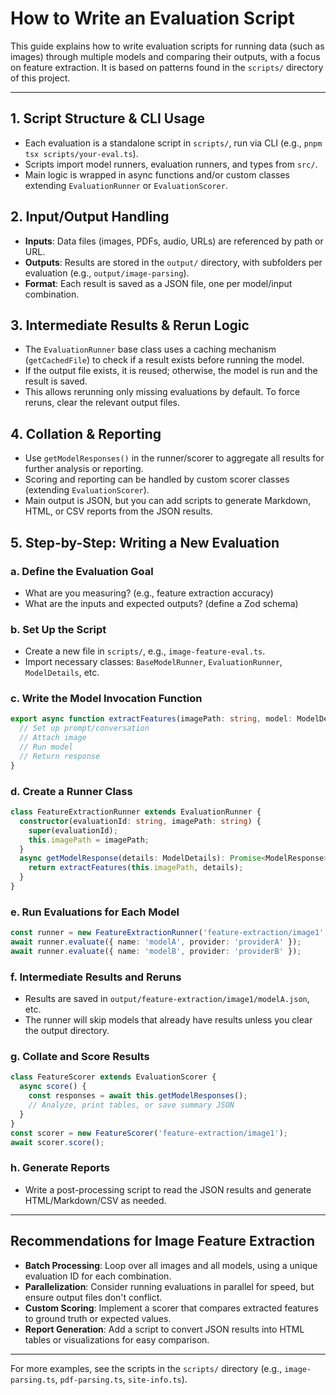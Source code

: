 # How to Write an Evaluation Script

This guide explains how to write evaluation scripts for running data (such as images) through multiple models and comparing their outputs, with a focus on feature extraction. It is based on patterns found in the `scripts/` directory of this project.

---

## 1. Script Structure & CLI Usage
- Each evaluation is a standalone script in `scripts/`, run via CLI (e.g., `pnpm tsx scripts/your-eval.ts`).
- Scripts import model runners, evaluation runners, and types from `src/`.
- Main logic is wrapped in async functions and/or custom classes extending `EvaluationRunner` or `EvaluationScorer`.

## 2. Input/Output Handling
- **Inputs**: Data files (images, PDFs, audio, URLs) are referenced by path or URL.
- **Outputs**: Results are stored in the `output/` directory, with subfolders per evaluation (e.g., `output/image-parsing`).
- **Format**: Each result is saved as a JSON file, one per model/input combination.

## 3. Intermediate Results & Rerun Logic
- The `EvaluationRunner` base class uses a caching mechanism (`getCachedFile`) to check if a result exists before running the model.
- If the output file exists, it is reused; otherwise, the model is run and the result is saved.
- This allows rerunning only missing evaluations by default. To force reruns, clear the relevant output files.

## 4. Collation & Reporting
- Use `getModelResponses()` in the runner/scorer to aggregate all results for further analysis or reporting.
- Scoring and reporting can be handled by custom scorer classes (extending `EvaluationScorer`).
- Main output is JSON, but you can add scripts to generate Markdown, HTML, or CSV reports from the JSON results.

## 5. Step-by-Step: Writing a New Evaluation

### a. Define the Evaluation Goal
- What are you measuring? (e.g., feature extraction accuracy)
- What are the inputs and expected outputs? (define a Zod schema)

### b. Set Up the Script
- Create a new file in `scripts/`, e.g., `image-feature-eval.ts`.
- Import necessary classes: `BaseModelRunner`, `EvaluationRunner`, `ModelDetails`, etc.

### c. Write the Model Invocation Function
```ts
export async function extractFeatures(imagePath: string, model: ModelDetails): Promise<ModelResponse> {
  // Set up prompt/conversation
  // Attach image
  // Run model
  // Return response
}
```

### d. Create a Runner Class
```ts
class FeatureExtractionRunner extends EvaluationRunner {
  constructor(evaluationId: string, imagePath: string) {
    super(evaluationId);
    this.imagePath = imagePath;
  }
  async getModelResponse(details: ModelDetails): Promise<ModelResponse> {
    return extractFeatures(this.imagePath, details);
  }
}
```

### e. Run Evaluations for Each Model
```ts
const runner = new FeatureExtractionRunner('feature-extraction/image1', 'path/to/image1.png');
await runner.evaluate({ name: 'modelA', provider: 'providerA' });
await runner.evaluate({ name: 'modelB', provider: 'providerB' });
```

### f. Intermediate Results and Reruns
- Results are saved in `output/feature-extraction/image1/modelA.json`, etc.
- The runner will skip models that already have results unless you clear the output directory.

### g. Collate and Score Results
```ts
class FeatureScorer extends EvaluationScorer {
  async score() {
    const responses = await this.getModelResponses();
    // Analyze, print tables, or save summary JSON
  }
}
const scorer = new FeatureScorer('feature-extraction/image1');
await scorer.score();
```

### h. Generate Reports
- Write a post-processing script to read the JSON results and generate HTML/Markdown/CSV as needed.

---

## Recommendations for Image Feature Extraction
- **Batch Processing**: Loop over all images and all models, using a unique evaluation ID for each combination.
- **Parallelization**: Consider running evaluations in parallel for speed, but ensure output files don't conflict.
- **Custom Scoring**: Implement a scorer that compares extracted features to ground truth or expected values.
- **Report Generation**: Add a script to convert JSON results into HTML tables or visualizations for easy comparison.

---

For more examples, see the scripts in the `scripts/` directory (e.g., `image-parsing.ts`, `pdf-parsing.ts`, `site-info.ts`). 